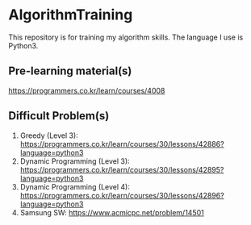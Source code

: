 # AlgorithmTraining
This repository is for training my algorithm skills.
The language I use is Python3.

## Pre-learning material(s)
https://programmers.co.kr/learn/courses/4008

## Difficult Problem(s)
1. Greedy (Level 3): https://programmers.co.kr/learn/courses/30/lessons/42886?language=python3
2. Dynamic Programming (Level 3): https://programmers.co.kr/learn/courses/30/lessons/42895?language=python3
3. Dynamic Programming (Level 4): https://programmers.co.kr/learn/courses/30/lessons/42896?language=python3
4. Samsung SW: https://www.acmicpc.net/problem/14501
